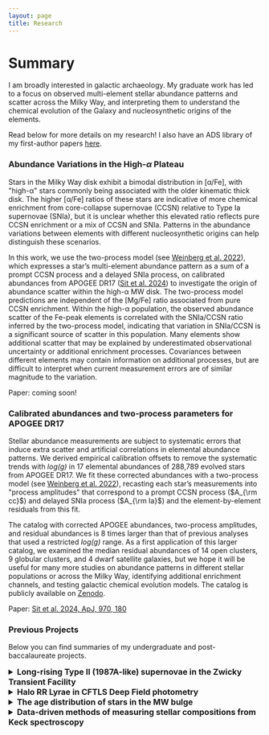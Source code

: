 ```yaml
---
layout: page
title: Research
---
```


# Summary
I am broadly interested in galactic archaeology. My graduate work has led to a focus on observed multi-element stellar abundance patterns and scatter across the Milky Way, and interpreting them to understand the chemical evolution of the Galaxy and nucleosynthetic origins of the elements.

Read below for more details on my research! I also have an ADS library of my first-author papers [here](https://ui.adsabs.harvard.edu/search/q=docs(library%2FF836HkVxQEuV4XQMSlMtdQ)&sort=date%20desc%2C%20bibcode%20desc&p_=0).

### Abundance Variations in the High-$\alpha$ Plateau
Stars in the Milky Way disk exhibit a bimodal distribution in [α/Fe], with "high-α" stars commonly being associated with the older kinematic thick disk. The higher [α/Fe] ratios of these stars are indicative of more chemical enrichment from core-collapse supernovae (CCSN) relative to Type Ia supernovae (SNIa), but it is unclear whether this elevated ratio reflects pure CCSN enrichment or a mix of CCSN and SNIa. Patterns in the abundance variations between elements with different nucleosynthetic origins can help distinguish these scenarios. 

In this work, we use the two-process model (see [Weinberg et al. 2022](https://ui.adsabs.harvard.edu/abs/2022ApJS..260...32W/abstract)), which expresses a star’s multi-element abundance pattern as a sum of a prompt CCSN process and a delayed SNIa process, on calibrated abundances from APOGEE DR17 ([Sit et al. 2024](https://ui.adsabs.harvard.edu/abs/2024ApJ...970..180S/abstract)) to investigate the origin of abundance scatter within the high-α MW disk. The two-process model predictions are independent of the [Mg/Fe] ratio associated from pure CCSN enrichment. Within the high-α population, the observed abundance scatter of the Fe-peak elements is correlated with the SNIa/CCSN ratio inferred by the two-process model, indicating that variation in SNIa/CCSN is a significant source of scatter in this population. Many elements show additional scatter that may be explained by underestimated observational uncertainty or additional enrichment processes. Covariances between different elements may contain information on additional processes, but are difficult to interpret when current measurement errors are of similar magnitude to the variation.

Paper: coming soon!

### Calibrated abundances and two-process parameters for APOGEE DR17
Stellar abundance measurements are subject to systematic errors that induce extra scatter and artificial correlations in elemental abundance patterns. We derived empirical calibration offsets to remove the systematic trends with *log(g)* in 17 elemental abundances of 288,789 evolved stars from APOGEE DR17. We fit these corrected abundances with a two-process model (see [Weinberg et al. 2022](https://ui.adsabs.harvard.edu/abs/2022ApJS..260...32W/abstract)), recasting each star’s measurements into "process amplitudes" that correspond to a prompt CCSN process ($A_{\rm cc}$) and delayed SNIa process ($A_{\rm Ia}$) and the element-by-element residuals from this fit.

The catalog with corrected APOGEE abundances, two-process amplitudes, and residual abundances is 8 times larger than that of previous analyses that used a restricted *log(g)* range. As a first application of this larger catalog, we examined the median residual abundances of 14 open clusters, 9 globular clusters, and 4 dwarf satellite galaxies, but we hope it will be useful for many more studies on abundance patterns in different stellar populations or across the Milky Way, identifying additional enrichment channels, and testing galactic chemical evolution models. The catalog is publicly available on [Zenodo](https://doi.org/10.5281/zenodo.10659204).

Paper: [Sit et al. 2024, ApJ, 970, 180](https://ui.adsabs.harvard.edu/abs/2024ApJ...970..180S/abstract)

### Previous Projects
Below you can find summaries of my undergraduate and post-baccalaureate projects.
<details><summary style="font-size:1rem; font-weight:bold">Long-rising Type II (1987A-like) supernovae in the Zwicky Transient Facility</summary>

SN 1987A was an unusual hydrogen-rich core-collapse supernova originating from a blue supergiant star. Similar blue supergiant explosions are a small family of events, and are broadly characterized by their long rises to peak brightness. The Zwicky Transient Facility Census of the Local Universe (CLU) experiment aims to construct a spectroscopically complete sample of transients occurring in galaxies from the CLU galaxy catalog. We identify 13 long-rising (>40 days) Type II SNe from the volume-limited CLU experiment during a 3.5 year period from 2018 June to 2021 December, approximately doubling the previously known number of these events. We present photometric and spectroscopic data of these 13 events, finding peak r-band absolute magnitudes ranging from -15.6 to -17.5 mag and the tentative detection of Ba II lines, which were unusually strong in SN 1987A, in nine events. Using our CLU sample, we derive a the first volumetric rate of these events from a large, systematic, volume-limited experiment and find that long-rising Type II SNe occur at $\approx$1.4% of the total CCSN rate.

Paper: [Sit et al. 2023, ApJ, 959, 142](https://ui.adsabs.harvard.edu/abs/2023ApJ...959..142S/abstract)

</details>

<details><summary style="font-size:1rem; font-weight:bold">Halo RR Lyrae in CFTLS Deep Field photometry</summary>

RR Lyrae are old, short-period variable stars that are excellent tracers of the Milky Way's stellar halo because they are standard candles through their period-luminosity-metallicity relation and have a characteric light curve shape that makes them relatively easy to identify. We use the multi-band timeseries data from the Canada-France-Hawaii Telescope Legacy Survey (CFHTLS) Deep Fields to find RR Lyrae and separate them from active galactic nuclei (AGN) and quasars, which are significant sources of contamination when identifying faint RR Lyrae. Objects likely to have true intrinsic variation are identified through error characteriziation and sigma clipping. The Lomb-Scargle periodogram is used to detect periodic signals in these objects, and the periods are then used to create phase-folded light curves for visual vetting and further analysis. As a proof of concept, two known RR Lyrae from the Pan-STARRS1 (PS1) 3$\pi$ survey were identified in the CFHTLS data and processed to produce high-cadence phase-folded light curves.

A poster of this work was presented at AAS 240 in June 2022 by high school students Joanne Zhao and Christopher Donnelly, who I mentored through UC Santa Cruz's [Science Internship Program](https://sip.ucsc.edu/) in summer 2021!

</details>

<details><summary style="font-size:1rem; font-weight:bold">The age distribution of stars in the MW bulge</summary>

Data-driven methods and large surveys enable stellar ages and precision chemical abundances to be determined for vast regions of the Milky Way. We use the data-driven approach of [*The Cannon*](https://ui.adsabs.harvard.edu/abs/2015ApJ...808...16N/abstract) to infer the ages and abundances for 125,367 stars using spectra from APOGEE DR14. We examine the ages and metallicities of 1654 bulge stars within $R_{\rm GAL}<3.5$ kpc and found that stars in the bulge are about twice as old compared to those in the solar neighborhood, with a larger scatter in metallicity [Fe/H]. The age gradient comes primarily from the low-$\alpha$ stars. Along the Galactic plane, the most central field in the bulge shows by far the largest dispersion in [Fe/H] and line-of-sight velocity, and simultaneously the smallest dispersion in age. Moving out in Galactic longitude, the stars become kinematically colder and less dispersed in [Fe/H], but show a much broader range of ages.

Paper: [Sit & Ness 2020, ApJ, 900, 1](https://ui.adsabs.harvard.edu/abs/2020ApJ...900....4S/abstract)

</details>

<details><summary style="font-size:1rem; font-weight:bold">Data-driven methods of measuring stellar compositions from Keck spectroscopy</summary>

Stellar abundances are traditionally measured from spectra by fitting the observed line strengths to synthetic spectra, which partially depend on highly uncertain atomic data and make assumptions that can be overly simplistic. On the other hand, data-driven methods to measure abundances do not rely directly on the underlying physics of stellar spectra. In this project, we used the data-driven code [*The Cannon*](https://ui.adsabs.harvard.edu/abs/2015ApJ...808...16N/abstract) to measure the abundances of stars observed by the DEIMOS spectrograph on the Keck telescope. We create a combined dataset of DEIMOS spectra of stars from nearby globular clusters and dwarf galaxies with known abundance measurements from *ab initio* spectral synthesis, then train *The Cannon* on the highest signal-to-noise spectra. We assess the ability of *The Cannon* to recover the effective temperatures, metallicities, and the abundances of Mg, Si, Ca, and Ti by comparing the original values to those returned by *The Cannon* and find that *The Cannon* performs more poorly than expected at lower signal-to-noise.

</details>